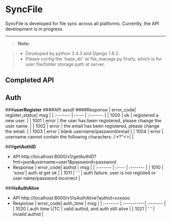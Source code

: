 SyncFile
===================


SyncFile is developed for file sync across all platforms.
Currently, the API development is in progress.

----------

> **Note:**

> - Developed by python 3.4.3 and Django 1.8.2.
> - Please config the 'base_dir' at file_manage.py firstly, which is for user file/folder storage path at server.

Completed API
------------------
## <i class="icon-pencil"></i> Auth

###**userRegister**
####API
aasdf
####Response
| error_code| register_status| msg   |
| :------- | :---- | :------- |
| 1000    | ok   |  registered a new user.   |
| 1001    | error   |  the user has been registered, please change the user name.   |
| 1002    | error   |  the email has been registered, please change the email.   |
| 1003    | error   |  blank username/password/email   |
| 1004    | error   |  username cannot contain the following characters: \/:*?"<>|   |

###**getAuthID**
- API
http://localhost:8000/v1/getAuthID?fmt=json&username=user1&password=password
- Response
| error_code| authid | msg   |
| :------- | :---- | :------- |
| 1010     | 'xoxo'|  auth id get ok   |
| 1011     | ' '   |  auth failure. user is not registed or user name/password incorrect   |

###**isAuthAlive**
- API
http://localhost:8000/v1/isAuthAlive?authid=xxxooo
- Response
| error_code| auth_time | msg   |
| :------- | :----------| :------- |
| 1020     |  auth time UTC  |  valid authid, and auth still alive   |
| 1021     |  ' '            |  invalid authid   |


